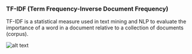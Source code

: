 ### TF-IDF (Term Frequency-Inverse Document Frequency)

TF-IDF is a statistical measure used in text mining and NLP to evaluate the importance of a word in a document relative to a collection of documents (corpus).


![alt text](image.png)